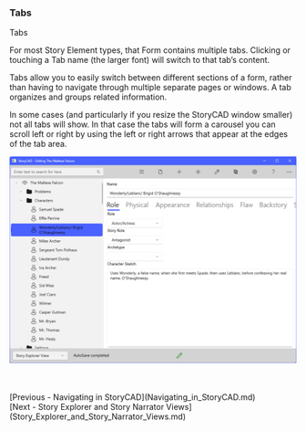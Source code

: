 ### Tabs ###
Tabs		

For most Story Element types, that Form contains multiple tabs. Clicking or touching a Tab name (the larger font) will switch to that tab’s content. 

Tabs allow you to easily switch between different sections of a form, rather than having to navigate through multiple separate pages or windows. A tab organizes and groups related information.

In some cases (and particularly if you resize the StoryCAD window smaller) not all tabs will show. In that case  the tabs will form a carousel you can scroll left or right by using the left or right arrows that appear at the edges of the tab area.

![](Tabs.png)

 <br/>
 <br/>
[Previous - Navigating in StoryCAD](Navigating_in_StoryCAD.md) <br/>
[Next - Story Explorer and Story Narrator Views](Story_Explorer_and_Story_Narrator_Views.md) <br/>
